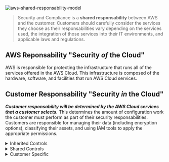 ![aws-shared-responsability-model](https://d1.awsstatic.com/security-center/Shared_Responsibility_Model_V2.59d1eccec334b366627e9295b304202faf7b899b.jpg)

> Security and Compliance is a **shared responsability** between AWS and the customer. Customers should carefully consider the services they choose as their responsabilities vary depending on the services used, the integration of those services into their IT environments, and applicable laws and regulations.

## **AWS Reponsability "Security *of* the Cloud"**
AWS is responsible for protecting the infrastructure that runs all of the services offered in the AWS Cloud. This infrastructure is composed of the hardware, software, and facilities that run AWS Cloud services.

## **Customer Responsability "Security *in* the Cloud"**
***Customer responsability will be determined by the AWS Cloud services that a customer selects.*** This determines the amount of configuration work the customer must perform as part of their security responsabilities. Customers are responsible for managing their data (including encryption options), classifying their assets, and using IAM tools to apply the appropriate permissions.

<details>
<summary>Inherited Controls</summary>
<p>
Controls which a customer fully inherits from AWS. Example:
</p>
<p>
<ul>
    <li>Physical and Environmental controls</li>
</ul>
</p>
</details>

<details>
<summary>Shared Controls</summary>
<p>
Controls which apply to both the infrastructure layer and customer layers, but in completely separate contexts or perspectives. In a shared control, AWS provides the requirements for the infrastructure and the customer must provide their own control implementation within their use of AWS services. Examples include:
</p>
<p>
<ul>
    <li>Patch Management – AWS is responsible for patching and fixing flaws within the infrastructure, but customers are responsible for patching their guest OS and applications.</li>
    <li>Configuration Management – AWS maintains the configuration of its infrastructure devices, but a customer is responsible for configuring their own guest operating systems, databases, and applications.</li>
    <li>Awareness & Training - AWS trains AWS employees, but a customer must train their own employees.</li>
</ul>
</p>
</details>
<details>
<summary>Customer Specific</summary>
<p>
Controls which are solely the responsibility of the customer based on the application they are deploying within AWS services. Examples include:
</p>
<p>
<ul>
    <li>Service and Communications Protection or Zone Security which may require a customer to route or zone data within specific security environments.</li>
</ul>
</p>
</details>
